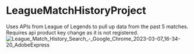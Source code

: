 # LeagueMatchHistoryProject
Uses APIs from League of Legends to pull up data from the past 5 matches.
Requires api product key change as it is not registered.
![League_Match_History_Search_-_Google_Chrome_2023-03-07_16-34-20_AdobeExpress](https://user-images.githubusercontent.com/98140967/223590934-a80075a4-1cd1-4bb0-bef3-cf750511b07e.gif)
